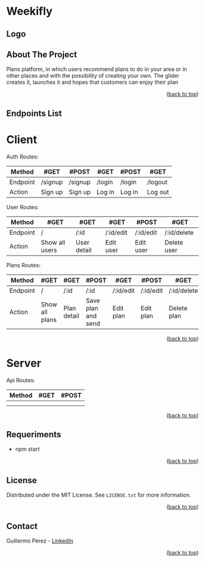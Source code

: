 <div id="top"></div>

# Weekifly

## Logo
<!-- <br />
<div align="center">
    <img src="" alt="Logo">
</div> -->


## About The Project
Plans platform, in which users recommend plans to do in your area or in other places and with the possibility of creating your own. The glider creates it, launches it and hopes that customers can enjoy their plan

<p align="right">(<a href="#top">back to top</a>)</p>


## Endpoints List

# Client
Auth Routes:

| Method   | #GET    | #POST   | #GET   | #POST  | #GET    |
| -------- | ------- | ------- | ------ | ------ | ------- |
| Endpoint | /signup | /signup | /login | /login | /logout |
| Action   | Sign up | Sign up | Log in | Log in | Log out |

User Routes:

| Method   | #GET           | #GET        | #GET      | #POST     | #GET        |
| -------- | -------------- | ----------- | --------- | --------- | ----------- |
| Endpoint | /              | /:id        | /:id/edit | /:id/edit | /:id/delete |
| Action   | Show all users | User detail | Edit user | Edit user | Delete user |

Plans Routes:

| Method   | #GET           | #GET        | #POST              | #GET      | #POST     | #GET        |
| -------- | -------------- | ----------- | ------------------ | --------- | --------- | ----------- |
| Endpoint | /              | /:id        | /:id               | /:id/edit | /:id/edit | /:id/delete |
| Action   | Show all plans | Plan detail | Save plan and send | Edit plan | Edit plan | Delete plan |

<p align="right">(<a href="#top">back to top</a>)</p>

# Server

Api Routes:

| Method  | #GET    | #POST   |
| ------- | ------- | ------- |
|         |         |         |
|         |         |         |

<p align="right">(<a href="#top">back to top</a>)</p>


## Requeriments

* npm start

<p align="right">(<a href="#top">back to top</a>)</p>


## License

Distributed under the MIT License. See `LICENSE.txt` for more information.

<p align="right">(<a href="#top">back to top</a>)</p>


## Contact

Guillermo Pérez - [LinkedIn](https://linkedin.com/in/guillermo-perez-fuentes)

<p align="right">(<a href="#top">back to top</a>)</p>